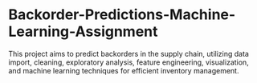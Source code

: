 # Backorder-Predictions-Machine-Learning-Assignment
This project aims to predict backorders in the supply chain, utilizing data import, cleaning, exploratory analysis, feature engineering, visualization, and machine learning techniques for efficient inventory management.
